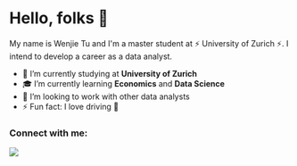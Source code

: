 # Hello, folks 👋


My name is Wenjie Tu and I'm a master student at ⚡ University of Zurich ⚡. I intend to develop a career as a data analyst. 

- 🏫 I’m currently studying at **University of Zurich**
- 🎓 I’m currently learning **Economics** and **Data Science**
- 👯 I’m looking to work with other data analysts
- ⚡ Fun fact: I love driving 🚙

### Connect with me:

[<img src="{https://img.shields.io/badge/Gmail-D14836?style=for-the-badge&logo=gmail&logoColor=white}" />][gmail]

[gmail]: tuwenjie78@gmail.com
